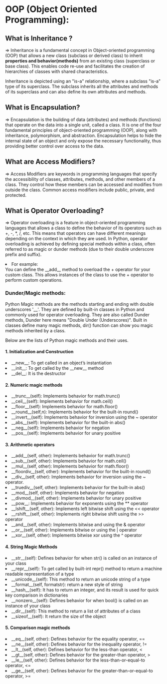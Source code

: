 # OOP (Object Oriented Programming):
## What is Inheritance ?  
  => Inheritance is a fundamental concept in Object-oriented programming (OOP) that allows a new class (subclass or derived class) to inherit <b>properties and 
  behavior(methods)</b> from an existing class (superclass or base class). This enables code re-use and facilitates the creation of hierarchies of classes with shared
  characteristics.

  Inheritance is depicted using an "is-a" relationship, where a subclass "is-a" type of its superclass. The subclass inherits all the attributes and methods of its 
  superclass and can also define its own attributes and methods.
  

## What is Encapsulation?
=> Encapsulation is the building of data (attributes) and methods (functions) that operate on the data into a single
unit, called a class. It is one of the four fundamental principles of object-oriented programming (OOP), along with
inheritance, polymorphism, and abstraction. Encapsulation helps to hide the internal state of an object and only expose the necessary functionality, thus providing better control over access to the data.


## What are Access Modifiers?
=> Access Modifiers are keywords in programming languages that specify the accessibility of classes, attributes, methods, and other members of a class. They control how these members can be accessed and modifies from outside the class. Common access modifiers include public, private, and protected.


## What is Operator Overloading?
=> Operator overloading is a feature in object-oriented programming languages that allows a class to define the behavior of its operators such as +, -, *, /, etc. This means that operators can have different meanings depending on the context in which they are used. In Python, operator overloading is achieved by defining special methods within a class, often referred to as magic or dunder methods (due to their double underscore prefix and suffix).

<li>For example:</li>
You can define the __add__ method to overload the + operator for your custom class. This allows instances of the class to use the + operator to perform custom operations.

### Dunder/Magic methods:
Python Magic methods are the methods starting and ending with double underscores '__'. They are defined by built-in classes in Python and commonly used for operator overloading. 
They are also called Dunder methods, Dunder here means "Double Under (Underscores)".
Built in classes define many magic methods, dir() function can show you magic methods inherited by a class.

Below are the lists of Python magic methods and their uses.

#### 1. Initialization and Construction
<li>__new__: To get called in an object’s instantiation</li>
<li>__init__: To get called by the __new__ method</li>
<li>__del__: It is the destructor</li>

#### 2. Numeric magic methods
<li>__trunc__(self): Implements behavior for math.trunc()</li>
<li>__ceil__(self): Implements behavior for math.ceil()</li>
<li>__floor__(self): Implements behavior for math.floor()</li>
<li>__round__(self,n): Implements behavior for the built-in round()</li>
<li>__invert__(self): Implements behavior for inversion using the ~ operator</li>
<li>__abs__(self): Implements behavior for the built-in abs()</li>
<li>__neg__(self): Implements behavior for negation</li>
<li>__pos__(self): Implements behavior for unary positive </li>

#### 3. Arithmetic operators
<li>__add__(self, other): Implements behavior for math.trunc()</li>
<li>__sub__(self, other): Implements behavior for math.ceil()</li>
<li>__mul__(self, other): Implements behavior for math.floor()</li>
<li>__floordiv__(self, other): Implements behavior for the built-in round()</li>
<li>__div__(self, other): Implements behavior for inversion using the ~ operator.</li>
<li>__truediv__(self, other): Implements behavior for the built-in abs()</li>
<li>__mod__(self, other): Implements behavior for negation</li>
<li>__divmod__(self, other): Implements behavior for unary positive</li>
<li>__pow__: Implements behavior for exponents using the ** operator</li>
<li>__lshift__(self, other): Implements left bitwise shift using the << operator</li>
<li>__rshift__(self, other): Implements right bitwise shift using the >> operator</li>
<li>__and__(self, other): Implements bitwise and using the & operator</li>
<li>__or__(self, other): Implements bitwise or using the | operator</li>
<li>__xor__(self, other): Implements bitwise xor using the ^ operator</li>

#### 4. String Magic Methods
<li>__str__(self): Defines behavior for when str() is called on an instance of your class</li>
<li>__repr__(self): To get called by built-int repr() method to return a machine readable representation of a type</li>
<li>__unicode__(self): This method to return an unicode string of a type</li>
<li>__format__(self, formatstr): return a new style of string</li>
<li>__hash__(self): It has to return an integer, and its result is used for quick key comparison in dictionaries</li>
<li>__nonzero__(self): Defines behavior for when bool() is called on an instance of your class</li>
<li>__dir__(self): This method to return a list of attributes of a class</li>
<li>__sizeof__(self): It return the size of the object</li>

#### 5. Comparison magic methods
<li>__eq__(self, other): Defines behavior for the equality operator, ==</li>
<li>__ne__(self, other): Defines behavior for the inequality operator, !=</li>
<li>__lt__(self, other): Defines behavior for the less-than operator, <</li>
<li>__gt__(self, other): Defines behavior for the greater-than operator, ></li>
<li>__le__(self, other): Defines behavior for the less-than-or-equal-to operator, <=</li>
<li>__ge__(self, other): Defines behavior for the greater-than-or-equal-to operator, >=</li>

